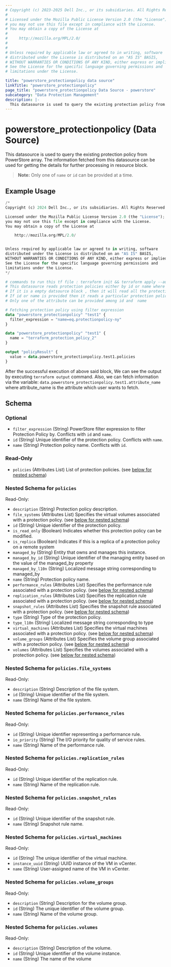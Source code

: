 ```yaml
---
# Copyright (c) 2023-2025 Dell Inc., or its subsidiaries. All Rights Reserved.
# 
# Licensed under the Mozilla Public License Version 2.0 (the "License");
# you may not use this file except in compliance with the License.
# You may obtain a copy of the License at
# 
#     http://mozilla.org/MPL/2.0/
# 
# 
# Unless required by applicable law or agreed to in writing, software
# distributed under the License is distributed on an "AS IS" BASIS,
# WITHOUT WARRANTIES OR CONDITIONS OF ANY KIND, either express or implied.
# See the License for the specific language governing permissions and
# limitations under the License.

title: "powerstore_protectionpolicy data source"
linkTitle: "powerstore_protectionpolicy"
page_title: "powerstore_protectionpolicy Data Source - powerstore"
subcategory: "Data Protection Management"
description: |-
  This datasource is used to query the existing protection policy from PowerStore array. The information fetched from this datasource can be used for getting the details for further processing in resource block.
---
```


# powerstore_protectionpolicy (Data Source)

This datasource is used to query the existing protection policy from PowerStore array. The information fetched from this datasource can be used for getting the details for further processing in resource block.

> **Note:** Only one of `name` or `id` can be provided at a time.

## Example Usage

```terraform
/*
Copyright (c) 2024 Dell Inc., or its subsidiaries. All Rights Reserved.

Licensed under the Mozilla Public License Version 2.0 (the "License");
you may not use this file except in compliance with the License.
You may obtain a copy of the License at

    http://mozilla.org/MPL/2.0/


Unless required by applicable law or agreed to in writing, software
distributed under the License is distributed on an "AS IS" BASIS,
WITHOUT WARRANTIES OR CONDITIONS OF ANY KIND, either express or implied.
See the License for the specific language governing permissions and
limitations under the License.
*/

# commands to run this tf file : terraform init && terraform apply --auto-approve
# This datasource reads protection policies either by id or name where user can provide a value to any one of them
# If it is a empty datsource block , then it will read all the protection policies
# If id or name is provided then it reads a particular protection policy with that id or name
# Only one of the attribute can be provided among id and  name 

# Fetching protection policy using filter expression
data "powerstore_protectionpolicy" "test1" {
  filter_expression = "name=eq.protectionpolicy-ny"
}

data "powerstore_protectionpolicy" "test1" {
  name = "terraform_protection_policy_2"
}

output "policyResult" {
  value = data.powerstore_protectionpolicy.test1.policies
}
```

After the successful execution of above said block, We can see the output by executing `terraform output` command. Also, we can fetch information via the variable: `data.powerstore_protectionpolicy.test1.attribute_name` where attribute_name is the attribute which user wants to fetch.

<!-- schema generated by tfplugindocs -->
## Schema

### Optional

- `filter_expression` (String) PowerStore filter expression to filter Protection Policy by. Conflicts with `id` and `name`.
- `id` (String) Unique identifier of the protection policy. Conflicts with `name`.
- `name` (String) Protection policy name. Conflicts with `id`.

### Read-Only

- `policies` (Attributes List) List of protection policies. (see [below for nested schema](#nestedatt--policies))

<a id="nestedatt--policies"></a>
### Nested Schema for `policies`

Read-Only:

- `description` (String) Protection policy description.
- `file_systems` (Attributes List) Specifies the virtual volumes associated with a protection policy. (see [below for nested schema](#nestedatt--policies--file_systems))
- `id` (String) Unique identifier of the protection policy.
- `is_read_only` (Boolean) Indicates whether this protection policy can be modified.
- `is_replica` (Boolean) Indicates if this is a replica of a protection policy on a remote system
- `managed_by` (String) Entity that owns and manages this instance.
- `managed_by_id` (String) Unique identifier of the managing entity based on the value of the managed_by property
- `managed_by_l10n` (String) Localized message string corresponding to managed_by
- `name` (String) Protection policy name.
- `performance_rules` (Attributes List) Specifies the performance rule associated with a protection policy. (see [below for nested schema](#nestedatt--policies--performance_rules))
- `replication_rules` (Attributes List) Specifies the replication rule associated with a protection policy. (see [below for nested schema](#nestedatt--policies--replication_rules))
- `snapshot_rules` (Attributes List) Specifies the snapshot rule associated with a protection policy. (see [below for nested schema](#nestedatt--policies--snapshot_rules))
- `type` (String) Type of the protection policy.
- `type_l10n` (String) Localized message string corresponding to type
- `virtual_machines` (Attributes List) Specifies the virtual machines associated with a protection policy. (see [below for nested schema](#nestedatt--policies--virtual_machines))
- `volume_groups` (Attributes List) Specifies the volume group associated with a protection policy. (see [below for nested schema](#nestedatt--policies--volume_groups))
- `volumes` (Attributes List) Specifies the volumes associated with a protection policy. (see [below for nested schema](#nestedatt--policies--volumes))

<a id="nestedatt--policies--file_systems"></a>
### Nested Schema for `policies.file_systems`

Read-Only:

- `description` (String) Description of the file system.
- `id` (String) Unique identifier of the file system.
- `name` (String) Name of the file system.


<a id="nestedatt--policies--performance_rules"></a>
### Nested Schema for `policies.performance_rules`

Read-Only:

- `id` (String) Unique identifier representing a performance rule.
- `io_priority` (String) The I/O priority for quality of service rules.
- `name` (String) Name of the performance rule.


<a id="nestedatt--policies--replication_rules"></a>
### Nested Schema for `policies.replication_rules`

Read-Only:

- `id` (String) Unique identifier of the replication rule.
- `name` (String) Name of the replication rule.


<a id="nestedatt--policies--snapshot_rules"></a>
### Nested Schema for `policies.snapshot_rules`

Read-Only:

- `id` (String) Unique identifier of the snapshot rule.
- `name` (String) Snapshot rule name.


<a id="nestedatt--policies--virtual_machines"></a>
### Nested Schema for `policies.virtual_machines`

Read-Only:

- `id` (String) The unique identifier of the virtual machine.
- `instance_uuid` (String) UUID instance of the VM in vCenter.
- `name` (String) User-assigned name of the VM in vCenter.


<a id="nestedatt--policies--volume_groups"></a>
### Nested Schema for `policies.volume_groups`

Read-Only:

- `description` (String) Description for the volume group.
- `id` (String) The unique identifier of the volume group.
- `name` (String) Name of the volume group.


<a id="nestedatt--policies--volumes"></a>
### Nested Schema for `policies.volumes`

Read-Only:

- `description` (String) Description of the volume.
- `id` (String) Unique identifier of the volume instance.
- `name` (String) The name of the volume
